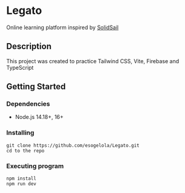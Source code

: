 # Legato

Online learning platform inspired by [SolidSail](https://www.solidsail.com/)

## Description

This project was created to practice Tailwind CSS, Vite, Firebase and TypeScript

## Getting Started

### Dependencies

- Node.js 14.18+, 16+

### Installing

```shell
git clone https://github.com/esogelola/Legato.git
cd to the repo
```

### Executing program

```shell
npm install
npm run dev
```
